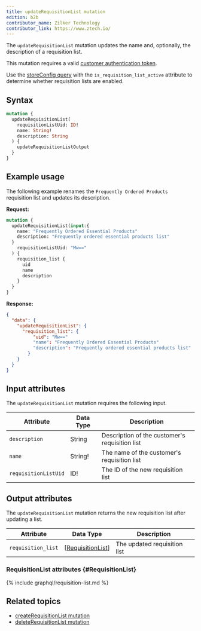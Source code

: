 ```yaml
---
title: updateRequisitionList mutation
edition: b2b
contributor_name: Zilker Technology
contributor_link: https://www.ztech.io/
---
```

The `updateRequisitionList` mutation updates the name and, optionally, the description of a requisition list.

This mutation requires a valid [customer authentication token]({{page.baseurl}}/graphql/mutations/generate-customer-token.html).

<InlineAlert variant="info" slots="text" />

Use the [storeConfig query]({{page.baseurl}}/graphql/queries/store-config.html) with the `is_requisition_list_active` attribute to determine whether requisition lists are enabled.

## Syntax

```graphql
mutation {
  updateRequisitionList(
    requisitionListUid: ID!
    name: String!
    description: String
  ) {
    updateRequisitionListOutput
  }
}
```

## Example usage

The following example renames the `Frequently Ordered Products` requisition list and updates its description.

**Request:**

```graphql
mutation {
  updateRequisitionList(input:{
    name: "Frequently Ordered Essential Products"
    description: "Frequently ordered essential products list"
  }
    requisitionListUid: "Mw=="
  ) {
    requisition_list {
      uid
      name
      description
    }
  }
}
```

**Response:**

```json
{
  "data": {
    "updateRequisitionList": {
      "requisition_list": {
          "uid": "Mw=="
          "name": "Frequently Ordered Essential Products"
          "description": "Frequently ordered essential products list"
        }
    }
  }
}
```

## Input attributes

The `updateRequisitionList` mutation requires the following input.

Attribute |  Data Type | Description
--- | --- | ---
`description`| String | Description of the customer's requisition list
`name` | String! | The name of the customer's requisition list
`requisitionListUid` | ID! | The ID of the new requisition list

## Output attributes

The `updateRequisitionList` mutation returns the new requisition list after updating a list.

Attribute |  Data Type | Description
--- | --- | ---
`requisition_list` | [[RequisitionList](#RequisitionList)] | The updated requisition list

### RequisitionList attributes {#RequisitionList}

{% include graphql/requisition-list.md %}

## Related topics

*  [createRequisitionList mutation]({{page.baseurl}}/graphql/mutations/create-requisition-list.html)
*  [deleteRequisitionList mutation]({{page.baseurl}}/graphql/mutations/delete-requisition-list.html)
